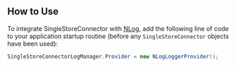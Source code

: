 ## How to Use

To integrate SingleStoreConnector with [NLog](http://nlog-project.org/), add the following line of code to your application startup routine (before any `SingleStoreConnector` objects have been used):

```csharp
SingleStoreConnectorLogManager.Provider = new NLogLoggerProvider();
```
